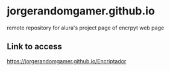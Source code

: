 # jorgerandomgamer.github.io
 remote repository for alura's project page of encrpyt web page

## Link to access
https://jorgerandomgamer.github.io/Encriptador


